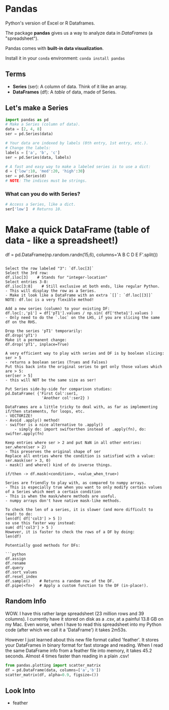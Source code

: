 # Pandas

Python's version of Excel or R Dataframes.

The package **pandas** gives us a way to analyze data in *DataFrames* (a "spreadsheet").

Pandas comes with **built-in data visualization**.

Install it in your `conda` environment: `conda install pandas`

## Terms

- **Series** (ser): A column of data. Think of it like an array.
- **DataFrames** (df): A *table* of data, made of Series.

## Let's make a Series

```python
import pandas as pd
# Make a Series (column of data).
data = [2, 4, 8]
ser = pd.Series(data)

# Your data are indexed by labels (0th entry, 1st entry, etc.).
# Change the labels:
labels = ['a', 'b', 'c']
ser = pd.Series(data, labels)

# A fast and easy way to make a labeled series is to use a dict:
d = {'low':10, 'med':20, 'high':30}
ser = pd.Series(d)
# NOTE: The indices must be strings.
```

### What can you do with Series?

```python
# Access a Series, like a dict.
ser['low']  # Returns 10. 
```

# Make a quick DataFrame (table of data - like a spreadsheet!)
df = pd.DataFrame(np.random.randn(15,6), columns='A B C D E F'.split())  
```

Select the row labeled "3": `df.loc[3]`
Select the 3rd row:
df.iloc[3]    # Stands for "integer-location"
Select entries 3-8:
df.iloc[3:8]    # Still exclusive at both ends, like regular Python.
- This will display the row as a Series.
- Make it look like a DataFrame with an extra `[]`: `df.loc[[3]]`
NOTE: df.loc is a very flexible method!

Add a new series (column) to your existing DF:
df.loc[:,'p1'] = df['pT1'].values / np.sin( df['theta1'].values )
- Only need to do the `.loc` on the LHS, if you are slicing the same df on the RHS.

Drop the series 'pT1' temporarily:
df.drop('pT1')
Make it a permanent change:
df.drop('pT1', inplace=True)

A very efficient way to play with series and DF is by boolean slicing:
ser > 5
- returns a boolean series (Trues and Falses)
Put this back into the original series to get only those values which are > 5:
ser[ser > 5]
- this will NOT be the same size as ser!

Put Series side-by-side for comparison studies:
pd.DataFrame( {'First Col':ser1,
				'Another col':ser2} )

DataFrames are a little tricky to deal with, as far as implementing if/then statements, for loops, etc.
- VECTORIZE!
- Avoid .apply() method!
- swifter is a nice alternative to .apply()
    - simply do: import swifterthen instead of .apply(fn), do: swifter.apply(fn)

Keep entries where ser > 2 and put NaN in all other entries:
ser.where(ser > 2)
- This preserves the original shape of ser
Replace all entries where the condition is satisfied with a value:
ser.mask(ser > 3, 0)
- mask() and where() kind of do inverse things.

if/then -> df.mask(<condition>, <value_when_true>)

Series are friendly to play with, as compared to numpy arrays. 
- This is especially true when you want to only modify certain values of a Series which meet a certain condition
- This is when the mask/where methods are useful.
- numpy arrays don't have native mask-like methods. 

To check the len of a series, it is slower (and more difficult to read) to do:
len(df[ df['col3'] > 5 ])
so use this faster way instead:
sum( df['col3'] > 5 )
However, it is faster to check the rows of a DF by doing:
len(df)

Potentially good methods for DFs:

```python
df.assign
df.rename
df.query
df.sort_values
df.reset_index
df.sample()    # Returns a random row of the DF. 
df.pipe(<fn>)  # Apply a custom function to the DF (in-place!).
```

## Random Info

WOW.
I have this rather large spreadsheet (23 million rows and 39 columns).
I currently have it stored on disk as a .csv, at a painful 13.8 GB on my Mac.
Even worse, when I have to read this spreadsheet into my Python code
(after which we call it a 'DataFrame') it takes 2m53s.

However I just learned about this new file format called 'feather'.
It stores your DataFrames in binary format for fast storage and reading.
When I read the same DataFrame info from a feather file into memory,
it takes 45.2 seconds. Almost 4 times faster than reading in a plain .csv!

```python
from pandas.plotting import scatter_matrix
df = pd.DataFrame(data, columns=['a','b'])
scatter_matrix(df, alpha=0.9, figsize=())
```

## Look Into

- feather
